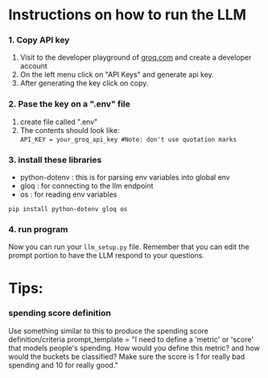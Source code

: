 # Instructions on how to run the LLM

### 1. Copy API key
1. Visit to the developer playground of [groq.com](https://console.groq.com/?_gl=1*aejmar*_gcl_au*ODE3NTQ0NDUzLjE3MjgyMzU0NzI.*_ga*OTY2OTUzNzguMTcyODIzNTQ3MQ..*_ga_4TD0X2GEZG*MTcyODIzNTQ3MS4xLjEuMTcyODIzNTQ3MS42MC4wLjA) and create a developer account
2. On the left menu click on "API Keys" and generate api key.
3. After generating the key click on copy.
### 2. Pase the key on a ".env" file
1. create file called ".env"
2. The contents should look like:<br>
`API_KEY = your_groq_api_key #Note: don't use quotation marks`

### 3. install these libraries 
- python-dotenv : this is for parsing env variables into global env
- gloq : for connecting to the llm endpoint
- os : for reading env variables

`pip install python-dotenv gloq os`

### 4. run program
Now you can run your `llm_setup.py` file. Remember that you can edit the prompt portion to have the LLM respond to your questions.

# Tips:
### spending score definition
Use something similar to this to produce the spending score definition/criteria
prompt_template = "I need to define a 'metric' or 'score' that models people's spending. How would you define this metric? and how would the buckets be classified? Make sure the score is 1 for really bad spending and 10 for really good."

